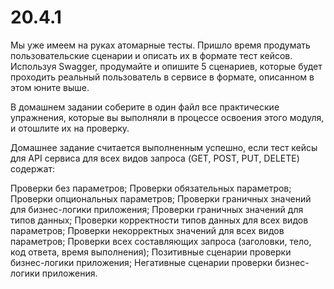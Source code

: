 # 20.4.1
Мы уже имеем на руках атомарные тесты. Пришло время продумать пользовательские сценарии и описать их в формате тест кейсов. Используя Swagger, продумайте и опишите 5 сценариев, которые будет проходить реальный пользователь в сервисе в формате, описанном в этом юните выше.

В домашнем задании соберите в один файл все практические упражнения, которые вы выполняли в процессе освоения этого модуля, и отошлите их на проверку.

Домашнее задание считается выполненным успешно, если тест кейсы для API сервиса для всех видов запроса (GET, POST, PUT, DELETE) содержат:

Проверки без параметров;
Проверки обязательных параметров;
Проверки опциональных параметров;
Проверки граничных значений для бизнес-логики приложения;
Проверки граничных значений для типов данных;
Проверки корректности типов данных для всех видов параметров;
Проверки некорректных значений для всех видов параметров;
Проверки всех составляющих запроса (заголовки, тело, код ответа, время выполнения);
Позитивные сценарии проверки бизнес-логики приложения;
Негативные сценарии проверки бизнес-логики приложения.
